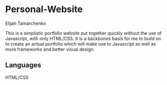 # Personal-Website

Elijah Tamarchenko

This is a simplistic portfolio website put together quickly without the use of Javascript, with only HTML/CSS. It is a backbones basis for me to build on to create an actual portfolio which will make use to Javascript as well as more frameworks and better visual design.

## Languages

HTML/CSS


